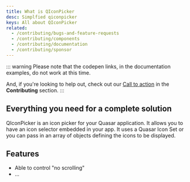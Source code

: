 ```yaml
---
title: What is QIconPicker
desc: Simplfied qiconpicker
keys: All about QIconPicker
related:
  - /contributing/bugs-and-feature-requests
  - /contributing/components
  - /contributing/documentation
  - /contributing/sponsor
---
```

::: warning
Please note that the codepen links, in the documentation examples, do not work at this time.

And, if you're looking to help out, check out our [Call to action](/contributing/call-to-action) in the **Contributing** section.
:::

## Everything you need for a complete solution

QIconPicker is an icon picker for your Quasar application. It allows you to have an icon selector embedded in your app. It uses a Quasar Icon Set or you can pass in an array of objects defining the icons to be displayed.

## Features

- Able to control "no scrolling"
- ...
